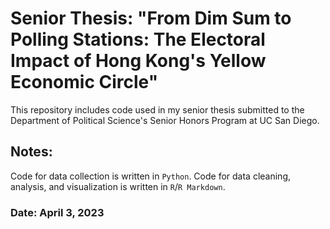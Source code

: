 # Senior Thesis: "From Dim Sum to Polling Stations: The Electoral Impact of Hong Kong's Yellow Economic Circle"
This repository includes code used in my senior thesis submitted to the Department of Political Science's Senior Honors Program at UC San Diego.


## Notes:
Code for data collection is written in `Python`. 
Code for data cleaning, analysis, and visualization is written in `R`/`R Markdown`.

### Date: April 3, 2023

